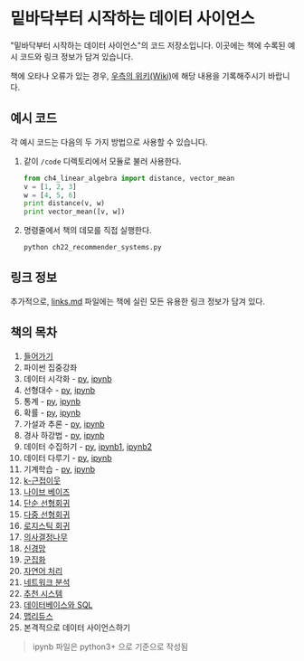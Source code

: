 밑바닥부터 시작하는 데이터 사이언스
===================================

"밑바닥부터 시작하는 데이터 사이언스"의 코드 저장소입니다.
이곳에는 책에 수록된 예시 코드와 링크 정보가 담겨 있습니다.

책에 오타나 오류가 있는 경우, [우측의 위키(Wiki)](https://github.com/e9t/data-science-from-scratch/wiki/Errata)에 해당 내용을 기록해주시기 바랍니다.

## 예시 코드

각 예시 코드는 다음의 두 가지 방법으로 사용할 수 있습니다.

1. 같이 `/code` 디렉토리에서 모듈로 불러 사용한다.

    ```python
    from ch4_linear_algebra import distance, vector_mean
    v = [1, 2, 3]
    w = [4, 5, 6]
    print distance(v, w)
    print vector_mean([v, w])
    ```
  
1. 명령줄에서 책의 데모를 직접 실행한다.

    ```bat
    python ch22_recommender_systems.py
    ```

## 링크 정보

추가적으로, [links.md](links.md) 파일에는 책에 실린 모든 유용한 링크 정보가 담겨 있다.


## 책의 목차

 1. [들어가기](code/ch01_introduction.py)
 2. 파이썬 집중강좌
 3. 데이터 시각화 - [py](code/ch03_visualizing_data.py), [ipynb](notebook/ch03_visualizing_data.ipynb)
 4. 선형대수 - [py](code/ch04_linear_algebra.py), [ipynb](notebook/ch04_linear_algebra.ipynb) 
 5. 통계 - [py](code/ch05_statistics.py), [ipynb](notebook/ch05_statistics.ipynb)
 6. 확률 - [py](code/ch06_probability.py), [ipynb](notebook/ch06_probability.ipynb)
 7. 가설과 추론 - [py](code/ch07_hypothesis_and_inference.py), [ipynb](notebook/ch07_hypothesis_and_inference.ipynb) 
 8. 경사 하강법 - [py](code/ch08_gradient_descent.py), [ipynb](notebook/ch08_gradient_descent.ipynb)
 9. 데이터 수집하기 - [py](code/ch09_getting_data.py), [ipynb1](notebook/ch09_code_test.ipynb), [ipynb2](notebook/ch09_getting_data.ipynb)
 10. 데이터 다루기 - [py](code/ch10_working_with_data.py), [ipynb](notebook/ch10_working_with_data.ipynb)
 11. 기계학습 - [py](code/ch11_machine_learning.py), [ipynb](notebook/ch11_machine_learning.ipynb)
 12. [k-근접이웃](code/ch12_nearest_neighbors.py)
 13. [나이브 베이즈](code/ch13_naive_bayes.py)
 14. [단순 선형회귀](code/ch14_simple_linear_regression.py)
 15. [다중 선형회귀](code/ch15_multiple_regression.py)
 16. [로지스틱 회귀](code/ch16_logistic_regression.py)
 17. [의사결정나무](code/ch17_decision_trees.py)
 18. [신경망](code/ch18_neural_networks.py)
 19. [군집화](code/ch19_clustering.py)
 20. [자연어 처리](code/ch20_natural_language_processing.py)
 21. [네트워크 분석](code/ch21_network_analysis.py)
 22. [추천 시스템](code/ch22_recommender_systems.py)
 23. [데이터베이스와 SQL](code/ch23_databases.py)
 24. [맵리듀스](code/ch24_mapreduce.py)
 25. 본격적으로 데이터 사이언스하기

> ipynb 파일은 python3+ 으로 기준으로 작성됨
